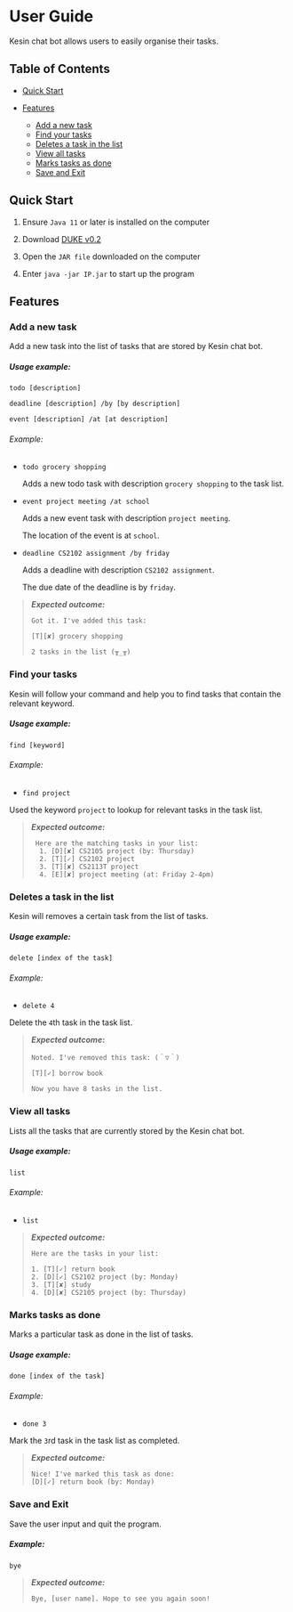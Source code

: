 # User Guide
Kesin chat bot allows users to easily organise their tasks. 


## Table of Contents


- [Quick Start](#quick-start)
- [Features](#features)
    
    - [Add a new task](#add-a-new-task)
    - [Find your tasks](#find-your-tasks)
    - [Deletes a task in the list](#deletes-a-task-in-the-list)
    - [View all tasks](#view-all-tasks)
    - [Marks tasks as done](#marks-tasks-as-done)
    - [Save and Exit](#save-and-exit)

## Quick Start 

  1. Ensure `Java 11` or later is installed on the computer
    
  2. Download [DUKE v0.2](https://github.com/itskesin/duke/releases)
    
  3. Open the `JAR file` downloaded on the computer
    
  4. Enter `java -jar IP.jar` to start up the program

## Features

### Add a new task 

Add a new task into the list of tasks that are stored by Kesin chat bot.

##### Usage example:

`todo [description]`

`deadline [description] /by [by description]`

`event [description] /at [at description]`

###### Example: 
 
 - `todo grocery shopping`
   
   Adds a new todo task with description `grocery shopping` to the task list. 
  
 - `event project meeting /at school`
 
   Adds a new event task with description `project meeting`. 
   
   The location of the event is at `school`.
   
  - `deadline CS2102 assignment /by friday`
   
     Adds a deadline with description `CS2102 assignment`. 
     
     The due date of the deadline is by `friday`.
   
> ***Expected outcome:***
>
>     Got it. I've added this task:
>                               
>     [T][✘] grocery shopping
>
>     2 tasks in the list (╥_╥)
                     
### Find your tasks
Kesin will follow your command and help you to find tasks that contain the relevant keyword.

##### Usage example:

`find [keyword]`

###### Example: 

- `find project`

Used the keyword `project` to lookup for relevant tasks in the task list.

> ***Expected outcome:***
>     
>      Here are the matching tasks in your list:
>       1. [D][✘] CS2105 project (by: Thursday)
>       2. [T][✓] CS2102 project
>       3. [T][✘] CS2113T project
>       4. [E][✘] project meeting (at: Friday 2-4pm)


### Deletes a task in the list

Kesin will removes a certain task from the list of tasks.

##### Usage example:
`delete [index of the task]`

###### Example: 

- `delete 4`

Delete the `4`th task in the task list. 
   
> ***Expected outcome:***
>
>     Noted. I've removed this task: (＾▽＾)
>                                
>     [T][✓] borrow book
>   
>     Now you have 8 tasks in the list.
>
>

### View all tasks
Lists all the tasks that are currently stored by the Kesin chat bot.

##### Usage example:
`list`

###### Example: 

- `list`
   
> ***Expected outcome:***
> 
>     Here are the tasks in your list:
>                 
>     1. [T][✓] return book
>     2. [D][✓] CS2102 project (by: Monday)
>     3. [T][✘] study
>     4. [D][✘] CS2105 project (by: Thursday)

### Marks tasks as done
Marks a particular task as done in the list of tasks.

##### Usage example:
`done [index of the task]`

###### Example: 

- `done 3`

Mark the `3`rd task in the task list as completed.

> ***Expected outcome:***
> 
>     Nice! I've marked this task as done:
>     [D][✓] return book (by: Monday)

### Save and Exit
Save the user input and quit the program.

##### Example:
`bye`

> ***Expected outcome:***
> 
>     Bye, [user name]. Hope to see you again soon!
